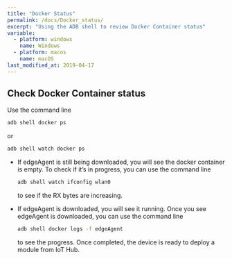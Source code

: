 ```yaml
---
title: "Docker Status"
permalink: /docs/Docker_status/
excerpt: "Using the ADB shell to review Docker Container status"
variable:
  - platform: windows
    name: Windows
  - platform: macos
    name: macOS
last_modified_at: 2019-04-17
---
```

## Check Docker Container status

Use the command line

```cmd
adb shell docker ps
```

or

```cmd
adb shell watch docker ps
```

* If edgeAgent is still being downloaded, you will see the docker container is empty. To check if it’s in progress, you can use the command line

    ```cmd
    adb shell watch ifconfig wlan0
    ```

  to see if the RX bytes are increasing.
* If edgeAgent is downloaded, you will see it running. Once you see edgeAgent is downloaded, you can use the command line

  ```cmd
  adb shell docker logs -f edgeAgent
  ```

  to see the progress. Once completed, the device is ready to deploy a module from IoT Hub.
